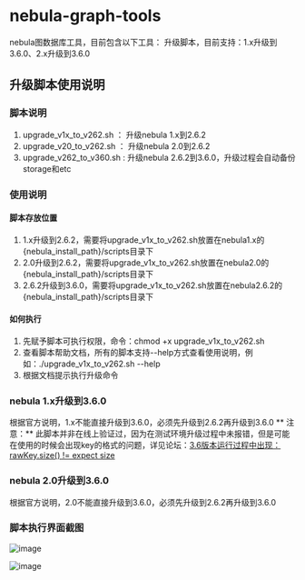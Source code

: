 # nebula-graph-tools
nebula图数据库工具，目前包含以下工具：
升级脚本，目前支持：1.x升级到3.6.0、2.x升级到3.6.0


## 升级脚本使用说明

### 脚本说明
1. upgrade_v1x_to_v262.sh  ： 升级nebula 1.x到2.6.2
2. upgrade_v20_to_v262.sh  ： 升级nebula 2.0到2.6.2
3. upgrade_v262_to_v360.sh :  升级nebula 2.6.2到3.6.0，升级过程会自动备份storage和etc

### 使用说明
#### 脚本存放位置
1. 1.x升级到2.6.2，需要将upgrade_v1x_to_v262.sh放置在nebula1.x的{nebula_install_path}/scripts目录下
2. 2.0升级到2.6.2，需要将upgrade_v1x_to_v262.sh放置在nebula2.0的{nebula_install_path}/scripts目录下
3. 2.6.2升级到3.6.0，需要将upgrade_v1x_to_v262.sh放置在nebula2.6.2的{nebula_install_path}/scripts目录下
#### 如何执行
1. 先赋予脚本可执行权限，命令：chmod +x upgrade_v1x_to_v262.sh
2. 查看脚本帮助文档，所有的脚本支持--help方式查看使用说明，例如：./upgrade_v1x_to_v262.sh --help
3. 根据文档提示执行升级命令

### nebula 1.x升级到3.6.0
根据官方说明，1.x不能直接升级到3.6.0，必须先升级到2.6.2再升级到3.6.0
** 注意：** 
此脚本并非在线上验证过，因为在测试环境升级过程中未报错，但是可能在使用的时候会出现key的格式的问题，详见论坛：[3.6版本运行过程中出现：rawKey.size() != expect size](https://discuss.nebula-graph.com.cn/t/topic/14260/8)

### nebula 2.0升级到3.6.0
根据官方说明，2.0不能直接升级到3.6.0，必须先升级到2.6.2再升级到3.6.0

### 脚本执行界面截图
![image](https://github.com/awang12345/nebula-graph-tools/assets/14286927/2c746339-8e58-438e-b465-2f69ec96efd8)

![image](https://github.com/awang12345/nebula-graph-tools/assets/14286927/6c3b7993-a808-4faa-9542-970246dbd7df)






